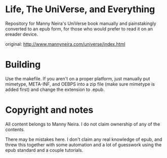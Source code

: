 # Life, The UniVerse, and Everything

Repository for Manny Neira's UniVerse book manually and painstakingly converted
to an epub form, for those who would prefer to read it on an ereader device.

original: http://www.mannyneira.com/universe/index.html

# Building

Use the makefile.  If you aren't on a proper platform, just manually put
mimetype, META-INF, and OEBPS into a zip file (make sure mimetype is added
first) and change the extension to .epub.

# Copyright and notes

All content belongs to Manny Neira.  I do not claim ownership of any of the
contents.

There may be mistakes here.  I don't claim any real knowledge of epub, and
threw this together with some automation and a lot of guesswork using the epub
standard and a couple tutorials.
